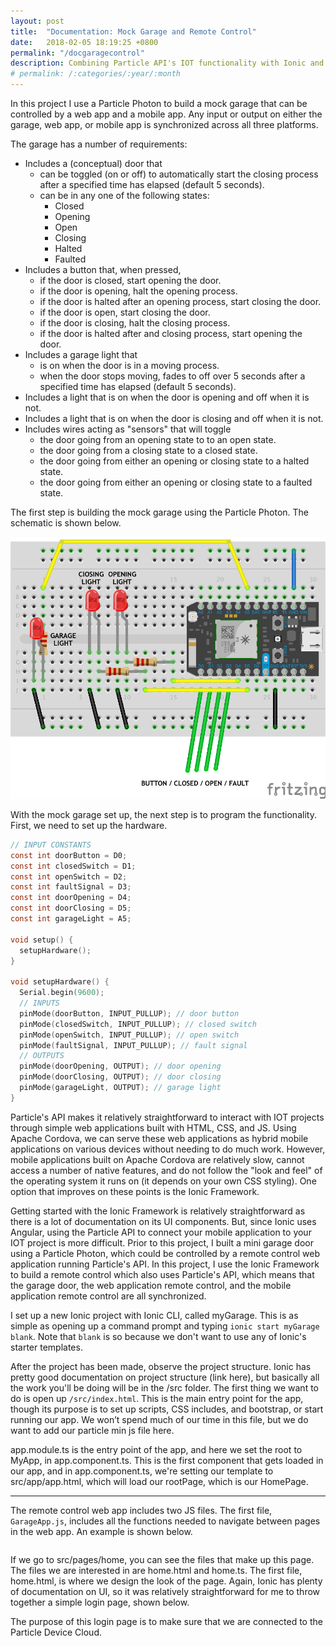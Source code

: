 ```yaml
---
layout: post
title:  "Documentation: Mock Garage and Remote Control"
date:   2018-02-05 18:19:25 +0800
permalink: "/docgaragecontrol"
description: Combining Particle API's IOT functionality with Ionic and Cordova. Implementation of Pub/Sub techniques to control a garage door with multiple clients.
# permalink: /:categories/:year/:month
---
```


In this project I use a Particle Photon to build a mock garage that can be controlled by a web app and a mobile app. Any input or output on either the garage, web app, or mobile app is synchronized across all three platforms.

The garage has a number of requirements:

* Includes a (conceptual) door that
  * can be toggled (on or off) to automatically start the closing process after a specified time has elapsed (default 5 seconds).
  * can be in any one of the following states:
    * Closed
    * Opening
    * Open
    * Closing
    * Halted
    * Faulted
* Includes a button that, when pressed,
  * if the door is closed, start opening the door.
  * if the door is opening, halt the opening process.
  * if the door is halted after an opening process, start closing the door.
  * if the door is open, start closing the door.
  * if the door is closing, halt the closing process.
  * if the door is halted after and closing process, start opening the door.
* Includes a garage light that
  * is on when the door is in a moving process.
  * when the door stops moving, fades to off over 5 seconds after a specified time has elapsed (default 5 seconds).
* Includes a light that is on when the door is opening and off when it is not.
* Includes a light that is on when the door is closing and off when it is not.
* Includes wires acting as "sensors" that will toggle
  * the door going from an opening state to to an open state.
  * the door going from a closing state to a closed state.
  * the door going from either an opening or closing state to a halted state.
  * the door going from either an opening or closing state to a faulted state.

The first step is building the mock garage using the Particle Photon. The schematic is shown below.

![ServerSchematic](/assets/img/garagecontrol/server_fritzing.png)

With the mock garage set up, the next step is to program the functionality. First, we need to set up the hardware.

```c
// INPUT CONSTANTS
const int doorButton = D0;
const int closedSwitch = D1;
const int openSwitch = D2;
const int faultSignal = D3;
const int doorOpening = D4;
const int doorClosing = D5;
const int garageLight = A5;

void setup() {
  setupHardware();
}

void setupHardware() {
  Serial.begin(9600);
  // INPUTS
  pinMode(doorButton, INPUT_PULLUP); // door button
  pinMode(closedSwitch, INPUT_PULLUP); // closed switch
  pinMode(openSwitch, INPUT_PULLUP); // open switch
  pinMode(faultSignal, INPUT_PULLUP); // fault signal
  // OUTPUTS
  pinMode(doorOpening, OUTPUT); // door opening
  pinMode(doorClosing, OUTPUT); // door closing
  pinMode(garageLight, OUTPUT); // garage light
}
```

Particle's API makes it relatively straightforward to interact with IOT projects through simple web applications built with HTML, CSS, and JS. Using Apache Cordova, we can serve these web applications as hybrid mobile applications on various devices without needing to do much work. However, mobile applications built on Apache Cordova are relatively slow, cannot access a number of native features, and do not follow the "look and feel" of the operating system it runs on (it depends on your own CSS styling). One option that improves on these points is the Ionic Framework.

Getting started with the Ionic Framework is relatively straightforward as there is a lot of documentation on its UI components. But, since Ionic uses Angular, using the Particle API to connect your mobile application to your IOT project is more difficult. Prior to this project, I built a mini garage door using a Particle Photon, which could be controlled by a remote control web application running Particle's API. In this project, I use the Ionic Framework to build a remote control which also uses Particle's API, which means that the garage door, the web application remote control, and the mobile application remote control are all synchronized.

I set up a new Ionic project with Ionic CLI, called myGarage. This is as simple as opening up a command prompt and typing `ionic start myGarage blank`. Note that `blank` is so because we don't want to use any of Ionic's starter templates.

After the project has been made, observe the project structure. Ionic has pretty good documentation on project structure (link here), but basically all the work you'll be doing will be in the /src folder. The first thing we want to do is open up `/src/index.html`. This is the main entry point for the app, though its purpose is to set up scripts, CSS includes, and bootstrap, or start running our app. We won’t spend much of our time in this file, but we do want to add our particle min js file here.

app.module.ts is the entry point of the app, and here we set the root to MyApp, in app.component.ts. This is the first component that gets loaded in our app, and in app.component.ts, we're setting our template to src/app/app.html, which will load our rootPage, which is our HomePage.

---------------

The remote control web app includes two JS files. The first file, `GarageApp.js`, includes all the functions needed to navigate between pages in the web app. An example is shown below.

```js

```






If we go to src/pages/home, you can see the files that make up this page. The files we are interested in are home.html and home.ts. The first file, home.html, is where we design the look of the page. Again, Ionic has plenty of documentation on UI, so it was relatively straightforward for me to throw together a simple login page, shown below.

The purpose of this login page is to make sure that we are connected to the Particle Device Cloud.
